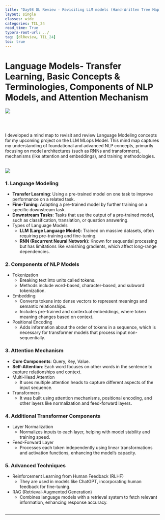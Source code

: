 ```yaml
---
title: "Day98 DL Review - Revisiting LLM models (Hand-Written Tree Map)"
layout: single
classes: wide
categories: TIL_24
read_time: True
typora-root-url: ../
tag: [dlReview, TIL_24]
toc: true 
---
```


# Language Models- Transfer Learning, Basic Concepts & Terminologies, Components of NLP Models, and Attention Mechanism

<img src="/blog/images/2024-11-03-TIL24_Day98_DL/D2778B2B-E49B-40D5-B07E-4603DE166CD2-2891972.jpeg">

<br><br>

I developed a mind map to revisit and review Language Modeling concepts for my upcoming project on the LLM MLops Model. This mind map captures my understanding of foundational and advanced NLP concepts, primarily focusing on model architectures (such as RNNs and transformers), mechanisms (like attention and embeddings), and training methodologies.<br><br>

<img src="/blog/images/2024-11-03-TIL24_Day98_DL/Drawing_2.png"><br>

### 1. **Language Modeling**

- **Transfer Learning**: Using a pre-trained model on one task to improve performance on a related task.
- **Fine-Tuning**: Adapting a pre-trained model by further training on a specific downstream task.
- **Downstream Tasks**: Tasks that use the output of a pre-trained model, such as classification, translation, or question answering.
- Types of Language Models
  - **LLM (Large Language Model)**: Trained on massive datasets, often requiring pre-training and fine-tuning.
  - **RNN (Recurrent Neural Network)**: Known for sequential processing but has limitations like vanishing gradients, which affect long-range dependencies.

### 2. **Components of NLP Models**

- Tokenization
  - Breaking text into units called tokens.
  - Methods include word-based, character-based, and subword tokenization.
- Embedding
  - Converts tokens into dense vectors to represent meanings and semantic relationships.
  - Includes pre-trained and contextual embeddings, where token meaning changes based on context.
- Positional Encoding
  - Adds information about the order of tokens in a sequence, which is necessary for transformer models that process input non-sequentially.

### 3. **Attention Mechanism**

- **Core Components**: Query, Key, Value.
- **Self-Attention**: Each word focuses on other words in the sentence to capture relationships and context.
- Multi-Head Attention
  - It uses multiple attention heads to capture different aspects of the input sequence.
- Transformers
  - It was built using attention mechanisms, positional encoding, and other layers like normalization and feed-forward layers.

### 4. **Additional Transformer Components**

- Layer Normalization
  - Normalizes inputs to each layer, helping with model stability and training speed.
- Feed-Forward Layer
  - Processes each token independently using linear transformations and activation functions, enhancing the model’s capacity.

### 5. **Advanced Techniques**

- Reinforcement Learning from Human Feedback (RLHF)
  - They are used in models like ChatGPT, incorporating human feedback for fine-tuning.
- RAG (Retrieval-Augmented Generation)
  - Combines language models with a retrieval system to fetch relevant information, enhancing response accuracy.<br><br>

---

<bR><br>

